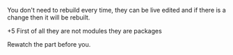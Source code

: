 You don't need to rebuild every time, they can be live edited and if there is a change then it will be rebuilt.

+5
First of all they are not modules they are packages

Rewatch the part before you.